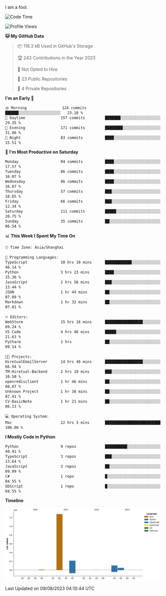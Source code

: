I am a fool.

<!--START_SECTION:waka-->
![Code Time](http://img.shields.io/badge/Code%20Time-598%20hrs%2055%20mins-blue)

![Profile Views](http://img.shields.io/badge/Profile%20Views-2-blue)

**🐱 My GitHub Data** 

> 📦 118.3 kB Used in GitHub's Storage 
 > 
> 🏆 243 Contributions in the Year 2023
 > 
> 🚫 Not Opted to Hire
 > 
> 📜 23 Public Repositories 
 > 
> 🔑 4 Private Repositories 
 > 
**I'm an Early 🐤** 

```text
🌞 Morning                124 commits         ██████░░░░░░░░░░░░░░░░░░░   23.18 % 
🌆 Daytime                157 commits         ███████░░░░░░░░░░░░░░░░░░   29.35 % 
🌃 Evening                171 commits         ████████░░░░░░░░░░░░░░░░░   31.96 % 
🌙 Night                  83 commits          ████░░░░░░░░░░░░░░░░░░░░░   15.51 % 
```
📅 **I'm Most Productive on Saturday** 

```text
Monday                   94 commits          ████░░░░░░░░░░░░░░░░░░░░░   17.57 % 
Tuesday                  86 commits          ████░░░░░░░░░░░░░░░░░░░░░   16.07 % 
Wednesday                86 commits          ████░░░░░░░░░░░░░░░░░░░░░   16.07 % 
Thursday                 57 commits          ███░░░░░░░░░░░░░░░░░░░░░░   10.65 % 
Friday                   66 commits          ███░░░░░░░░░░░░░░░░░░░░░░   12.34 % 
Saturday                 111 commits         █████░░░░░░░░░░░░░░░░░░░░   20.75 % 
Sunday                   35 commits          ██░░░░░░░░░░░░░░░░░░░░░░░   06.54 % 
```


📊 **This Week I Spent My Time On** 

```text
🕑︎ Time Zone: Asia/Shanghai

💬 Programming Languages: 
TypeScript               10 hrs 10 mins      ████████████░░░░░░░░░░░░░   46.14 % 
Python                   3 hrs 23 mins       ████░░░░░░░░░░░░░░░░░░░░░   15.36 % 
JavaScript               2 hrs 58 mins       ███░░░░░░░░░░░░░░░░░░░░░░   13.44 % 
JSON                     1 hr 44 mins        ██░░░░░░░░░░░░░░░░░░░░░░░   07.89 % 
Markdown                 1 hr 32 mins        ██░░░░░░░░░░░░░░░░░░░░░░░   07.01 % 

🔥 Editors: 
WebStorm                 15 hrs 16 mins      █████████████████░░░░░░░░   69.24 % 
VS Code                  4 hrs 46 mins       █████░░░░░░░░░░░░░░░░░░░░   21.63 % 
PyCharm                  2 hrs               ██░░░░░░░░░░░░░░░░░░░░░░░   09.14 % 

🐱‍💻 Projects: 
HiretualEmailServer      14 hrs 46 mins      █████████████████░░░░░░░░   66.94 % 
TM-Hiretual-Backend      2 hrs 19 mins       ███░░░░░░░░░░░░░░░░░░░░░░   10.50 % 
openredisclient          1 hr 46 mins        ██░░░░░░░░░░░░░░░░░░░░░░░   08.07 % 
Unknown Project          1 hr 38 mins        ██░░░░░░░░░░░░░░░░░░░░░░░   07.41 % 
CV-BasicNote             1 hr 21 mins        ██░░░░░░░░░░░░░░░░░░░░░░░   06.13 % 

💻 Operating System: 
Mac                      22 hrs 3 mins       █████████████████████████   100.00 % 
```

**I Mostly Code in Python** 

```text
Python                   9 repos             ██████████░░░░░░░░░░░░░░░   40.91 % 
TypeScript               3 repos             ███░░░░░░░░░░░░░░░░░░░░░░   13.64 % 
JavaScript               2 repos             ██░░░░░░░░░░░░░░░░░░░░░░░   09.09 % 
C#                       1 repo              █░░░░░░░░░░░░░░░░░░░░░░░░   04.55 % 
GDScript                 1 repo              █░░░░░░░░░░░░░░░░░░░░░░░░   04.55 % 
```



**Timeline**

![Lines of Code chart](https://raw.githubusercontent.com/VeejaLiu/VeejaLiu/master/assets/bar_graph.png)


 Last Updated on 09/08/2023 04:10:44 UTC
<!--END_SECTION:waka-->
